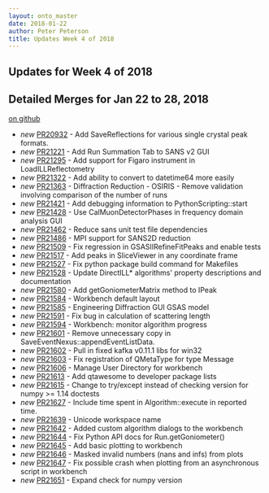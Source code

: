 ```yaml
---
layout: onto_master
date: 2018-01-22
author: Peter Peterson
title: Updates Week 4 of 2018
---
```

Updates for Week 4 of 2018
--------------------------

Detailed Merges for Jan 22 to 28, 2018
--------------------------------------
[on github](https://github.com/mantidproject/mantid/pulls?q=is%3Apr+merged%3A2018-01-23..2018-01-28)

* *new* [PR20932](https://github.com/mantidproject/mantid/pull/20932) - Add SaveReflections for various single crystal peak formats.
* *new* [PR21221](https://github.com/mantidproject/mantid/pull/21221) - Add Run Summation Tab to SANS v2 GUI
* *new* [PR21295](https://github.com/mantidproject/mantid/pull/21295) - Add support for Figaro instrument in LoadILLReflectometry
* *new* [PR21322](https://github.com/mantidproject/mantid/pull/21322) - Add ability to convert to datetime64 more easily
* *new* [PR21363](https://github.com/mantidproject/mantid/pull/21363) - Diffraction Reduction - OSIRIS - Remove validation involving comparison of the number of runs
* *new* [PR21421](https://github.com/mantidproject/mantid/pull/21421) - Add debugging information to PythonScripting::start
* *new* [PR21428](https://github.com/mantidproject/mantid/pull/21428) - Use CalMuonDetectorPhases in frequency domain analysis GUI
* *new* [PR21462](https://github.com/mantidproject/mantid/pull/21462) - Reduce sans unit test file dependencies
* *new* [PR21486](https://github.com/mantidproject/mantid/pull/21486) - MPI support for SANS2D reduction
* *new* [PR21509](https://github.com/mantidproject/mantid/pull/21509) - Fix regression in GSASIIRefineFitPeaks and enable tests
* *new* [PR21517](https://github.com/mantidproject/mantid/pull/21517) - Add peaks in SliceViewer in any coordinate frame
* *new* [PR21527](https://github.com/mantidproject/mantid/pull/21527) - Fix python package build command for Makefiles
* *new* [PR21528](https://github.com/mantidproject/mantid/pull/21528) - Update DirectILL* algorithms' property descriptions and documentation
* *new* [PR21580](https://github.com/mantidproject/mantid/pull/21580) - Add getGoniometerMatrix method to IPeak
* *new* [PR21584](https://github.com/mantidproject/mantid/pull/21584) - Workbench default layout
* *new* [PR21585](https://github.com/mantidproject/mantid/pull/21585) - Engineering Diffraction GUI GSAS model
* *new* [PR21591](https://github.com/mantidproject/mantid/pull/21591) - Fix bug in calculation of scattering length
* *new* [PR21594](https://github.com/mantidproject/mantid/pull/21594) - Workbench: monitor algorithm progress
* *new* [PR21601](https://github.com/mantidproject/mantid/pull/21601) - Remove unnecessary copy in SaveEventNexus::appendEventListData.
* *new* [PR21602](https://github.com/mantidproject/mantid/pull/21602) - Pull in fixed kafka v0.11.1 libs for win32
* *new* [PR21603](https://github.com/mantidproject/mantid/pull/21603) - Fix registration of QMetaType for type Message
* *new* [PR21606](https://github.com/mantidproject/mantid/pull/21606) - Manage User Directory for workbench
* *new* [PR21613](https://github.com/mantidproject/mantid/pull/21613) - Add qtawesome to developer package lists
* *new* [PR21615](https://github.com/mantidproject/mantid/pull/21615) - Change to try/except instead of checking version for numpy >= 1.14 doctests
* *new* [PR21627](https://github.com/mantidproject/mantid/pull/21627) - Include time spent in Algorithm::execute in reported time.
* *new* [PR21639](https://github.com/mantidproject/mantid/pull/21639) - Unicode workspace name
* *new* [PR21642](https://github.com/mantidproject/mantid/pull/21642) - Added custom algorithm dialogs to the workbench
* *new* [PR21644](https://github.com/mantidproject/mantid/pull/21644) - Fix Python API docs for Run.getGoniometer()
* *new* [PR21645](https://github.com/mantidproject/mantid/pull/21645) - Add basic plotting to workbench
* *new* [PR21646](https://github.com/mantidproject/mantid/pull/21646) - Masked invalid numbers (nans and infs) from plots
* *new* [PR21647](https://github.com/mantidproject/mantid/pull/21647) - Fix possible crash when plotting from an asynchronous script in workbench
* *new* [PR21651](https://github.com/mantidproject/mantid/pull/21651) - Expand check for numpy version
